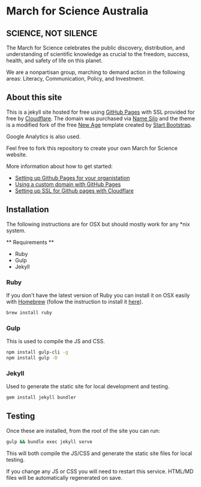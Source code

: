 # March for Science Australia

## SCIENCE, NOT SILENCE

The March for Science celebrates the public discovery, distribution, and understanding of scientific knowledge as crucial to the freedom, success, health, and safety of life on this planet.

We are a nonpartisan group, marching to demand action in the following areas:
Literacy, Communication, Policy, and Investment.

## About this site

This is a jekyll site hosted for free using [GitHub Pages](https://pages.github.com/) with SSL provided for free by [Cloudflare](https://www.cloudflare.com). The domain was purchased via [Name Silo](https://www.namesilo.com) and the theme is a modified fork of the free [New Age](https://github.com/BlackrockDigital/startbootstrap-new-age) template created by [Start Bootstrap](https://startbootstrap.com/).

Google Analytics is also used.

Feel free to fork this repository to create your own March for Science website.

More information about how to get started:

  * [Setting up Github Pages for your organistation](https://help.github.com/articles/user-organization-and-project-pages/)
  * [Using a custom domain with GitHub Pages](https://help.github.com/articles/using-a-custom-domain-with-github-pages/)
  * [Setting up SSL for Github pages with Cloudflare](https://blog.cloudflare.com/secure-and-fast-github-pages-with-cloudflare/)


## Installation

The following instructions are for OSX but should mostly work for any *nix system.

** Requirements **

 * Ruby
 * Gulp
 * Jekyll

### Ruby

If you don't have the latest version of Ruby you can install it on OSX easily with [Homebrew](https://brew.sh/) (follow the instruction to install it [here](https://brew.sh/)).

```BASH
brew install ruby
```

### Gulp

This is used to compile the JS and CSS.

```BASH
npm install gulp-cli -g
npm install gulp -D
```

### Jekyll

Used to generate the static site for local development and testing.

```BASH
gem install jekyll bundler
```

## Testing

Once these are installed, from the root of the site you can run:

```BASH
gulp && bundle exec jekyll serve
```

This will both compile the JS/CSS and generate the static site files for local testing.

If you change any JS or CSS you will need to restart this service. HTML/MD files will be automatically regenerated on save.
